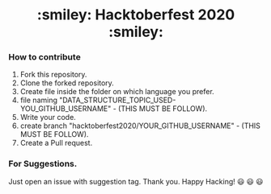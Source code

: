 <h1 style="text-align:center;">:smiley: Hacktoberfest 2020 :smiley:</h1>

### How to contribute
1. Fork this repository.
2. Clone the forked repository.
3. Create file inside the folder on which language you prefer.
4. file naming "DATA_STRUCTURE_TOPIC_USED-YOU_GITHUB_USERNAME" - (THIS MUST BE FOLLOW).
5. Write your code.
6. create branch "hacktoberfest2020/YOUR_GITHUB_USERNAME" - (THIS MUST BE FOLLOW).
7. Create a Pull request.

### For Suggestions.
Just open an issue with suggestion tag. Thank you. Happy Hacking! :smiley: :smiley: :smiley:
